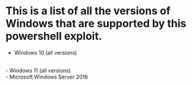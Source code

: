 # This is a list of all the versions of Windows that are supported by this powershell exploit.

- Windows 10 (all versions)
<br/>
- Windows 11 (all versions)
<br/>
- Microsoft Windows Server 2016
<br/>
